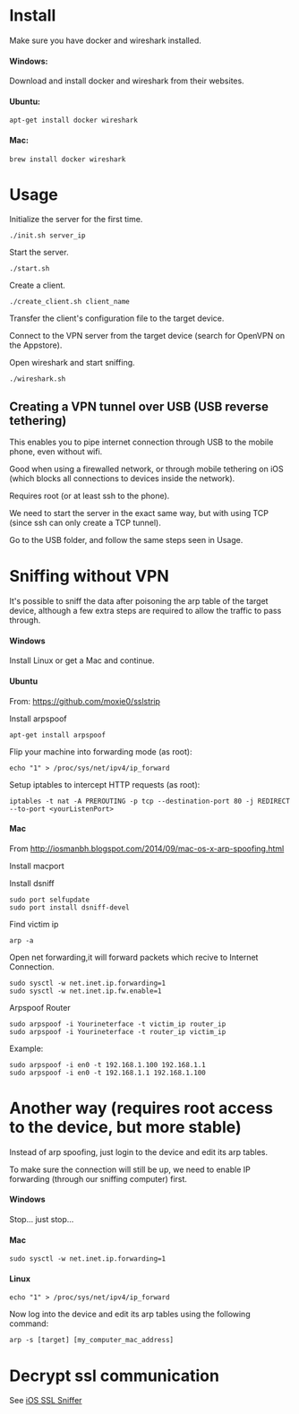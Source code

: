 # Install

Make sure you have docker and wireshark installed.

#### Windows:
Download and install docker and wireshark from their websites.

#### Ubuntu:
```
apt-get install docker wireshark
```

#### Mac:
```
brew install docker wireshark
```

# Usage

Initialize the server for the first time.
```
./init.sh server_ip
```

Start the server.
```
./start.sh
```

Create a client.
```
./create_client.sh client_name
```

Transfer the client's configuration file to the target device.

Connect to the VPN server from the target device (search for OpenVPN on the Appstore).

Open wireshark and start sniffing.
```
./wireshark.sh
```

## Creating a VPN tunnel over USB (USB reverse tethering)
This enables you to pipe internet connection through USB to the mobile phone, even without wifi.

Good when using a firewalled network, or through mobile tethering on iOS (which blocks all connections to devices inside the network).

Requires root (or at least ssh to the phone).

We need to start the server in the exact same way, but with using TCP (since ssh can only create a TCP tunnel).

Go to the USB folder, and follow the same steps seen in Usage.


# Sniffing without VPN
It's possible to sniff the data after poisoning the arp table of the target device, although a few extra steps are required to allow the traffic to pass through.

#### Windows
Install Linux or get a Mac and continue.

#### Ubuntu
From: https://github.com/moxie0/sslstrip

Install arpspoof
```
apt-get install arpspoof
```

Flip your machine into forwarding mode (as root):
```
echo "1" > /proc/sys/net/ipv4/ip_forward
```

Setup iptables to intercept HTTP requests (as root):
```
iptables -t nat -A PREROUTING -p tcp --destination-port 80 -j REDIRECT --to-port <yourListenPort>
```

#### Mac
From http://iosmanbh.blogspot.com/2014/09/mac-os-x-arp-spoofing.html

Install macport

Install dsniff
```
sudo port selfupdate
sudo port install dsniff-devel
```

Find victim ip
```
arp -a
```

Open net forwarding,it will forward packets which recive to Internet Connection.
```
sudo sysctl -w net.inet.ip.forwarding=1
sudo sysctl -w net.inet.ip.fw.enable=1
```

Arpspoof Router
```
sudo arpspoof -i Yourineterface -t victim_ip router_ip
sudo arpspoof -i Yourineterface -t router_ip victim_ip
```

Example:
```
sudo arpspoof -i en0 -t 192.168.1.100 192.168.1.1
sudo arpspoof -i en0 -t 192.168.1.1 192.168.1.100
```

# Another way (requires root access to the device, but more stable)
Instead of arp spoofing, just login to the device and edit its arp tables.

To make sure the connection will still be up, we need to enable IP forwarding (through our sniffing computer) first.

#### Windows
Stop... just stop...

#### Mac
```
sudo sysctl -w net.inet.ip.forwarding=1
```

#### Linux
```
echo "1" > /proc/sys/net/ipv4/ip_forward
```

Now log into the device and edit its arp tables using the following command:
```
arp -s [target] [my_computer_mac_address]
```

# Decrypt ssl communication
See [iOS SSL Sniffer](https://github.com/gkpln3/ios_ssl_sniffer)
